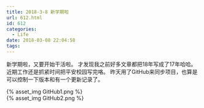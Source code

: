 ```yaml
---
title: 2018-3-8 新学期啦
url: 612.html
id: 612
categories:
  - Life
date: 2018-03-08 22:04:58
tags:
---
```


新学期啦，又要开始干活啦。 才发现我之前好多文章都把18年写成了17年哈哈。 近期工作还是抓紧时间把平安校园写完咯。 昨天用了GitHub来同步项目，也算是可以控制一下版本和有一个更新记录了。 

{% asset_img GitHub1.png %}  
{% asset_img GitHub2.png %}  